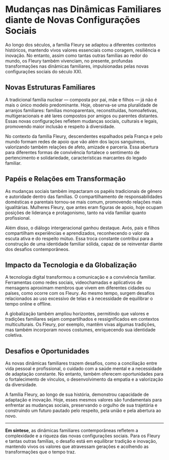 # Mudanças nas Dinâmicas Familiares diante de Novas Configurações Sociais

Ao longo dos séculos, a família Fleury se adaptou a diferentes contextos históricos, mantendo vivos valores essenciais como coragem, resiliência e inovação. No entanto, assim como tantas outras famílias ao redor do mundo, os Fleury também vivenciam, no presente, profundas transformações nas dinâmicas familiares, impulsionadas pelas novas configurações sociais do século XXI.

## Novas Estruturas Familiares

A tradicional família nuclear — composta por pai, mãe e filhos — já não é mais o único modelo predominante. Hoje, observa-se uma pluralidade de arranjos familiares: famílias monoparentais, reconstituídas, homoafetivas, multigeracionais e até lares compostos por amigos ou parentes distantes. Essas novas configurações refletem mudanças sociais, culturais e legais, promovendo maior inclusão e respeito à diversidade.

No contexto da família Fleury, descendentes espalhados pela França e pelo mundo formam redes de apoio que vão além dos laços sanguíneos, valorizando também relações de afeto, amizade e parceria. Essa abertura para diferentes formas de convivência fortalece o sentimento de pertencimento e solidariedade, características marcantes do legado familiar.

## Papéis e Relações em Transformação

As mudanças sociais também impactaram os papéis tradicionais de gênero e autoridade dentro das famílias. O compartilhamento de responsabilidades domésticas e parentais tornou-se mais comum, promovendo relações mais igualitárias. Mulheres Fleury, que antes eram figuras de apoio, hoje ocupam posições de liderança e protagonismo, tanto na vida familiar quanto profissional.

Além disso, o diálogo intergeracional ganhou destaque. Avós, pais e filhos compartilham experiências e aprendizados, reconhecendo o valor da escuta ativa e do respeito mútuo. Essa troca constante contribui para a construção de uma identidade familiar sólida, capaz de se reinventar diante dos desafios contemporâneos.

## Impacto da Tecnologia e da Globalização

A tecnologia digital transformou a comunicação e a convivência familiar. Ferramentas como redes sociais, videochamadas e aplicativos de mensagens aproximam membros que vivem em diferentes cidades ou países, como ocorre com os Fleury. Ao mesmo tempo, surgem desafios relacionados ao uso excessivo de telas e à necessidade de equilibrar o tempo online e offline.

A globalização também ampliou horizontes, permitindo que valores e tradições familiares sejam compartilhados e ressignificados em contextos multiculturais. Os Fleury, por exemplo, mantêm vivas algumas tradições, mas também incorporam novos costumes, enriquecendo sua identidade coletiva.

## Desafios e Oportunidades

As novas dinâmicas familiares trazem desafios, como a conciliação entre vida pessoal e profissional, o cuidado com a saúde mental e a necessidade de adaptação constante. No entanto, também oferecem oportunidades para o fortalecimento de vínculos, o desenvolvimento da empatia e a valorização da diversidade.

A família Fleury, ao longo de sua história, demonstrou capacidade de adaptação e inovação. Hoje, esses mesmos valores são fundamentais para enfrentar as mudanças sociais, preservando o orgulho de sua trajetória e construindo um futuro pautado pelo respeito, pela união e pela abertura ao novo.

---

**Em síntese**, as dinâmicas familiares contemporâneas refletem a complexidade e a riqueza das novas configurações sociais. Para os Fleury e tantas outras famílias, o desafio está em equilibrar tradição e inovação, mantendo vivos os valores que atravessam gerações e acolhendo as transformações que o tempo traz.